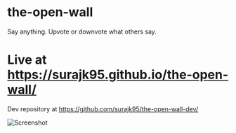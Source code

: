 # the-open-wall
Say anything. Upvote or downvote what others say. 
# Live at https://surajk95.github.io/the-open-wall/

Dev repository at https://github.com/surajk95/the-open-wall-dev/

![Screenshot](https://1.bp.blogspot.com/-tXHjISfsngA/W6VTXi_It6I/AAAAAAAAIHA/X4wbyb654G8ppSwgi1F2-SrCyomuwBZZgCLcBGAs/s1600/Screenshot_2018-09-21%2BThe%2BOpen%2BWall%25282%2529.png)

